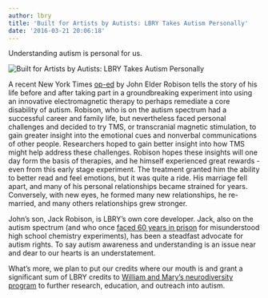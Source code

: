 ```yaml
---
author: lbry
title: 'Built for Artists by Autists: LBRY Takes Autism Personally'
date: '2016-03-21 20:06:18'
---
```


Understanding autism is personal for us.

<img src="http://i.imgur.com/gDip22e.jpg" alt="Built for Artists by Autists: LBRY Takes Autism Personally">

A recent New York Times [op-ed](http://well.blogs.nytimes.com/2016/03/18/an-experimental-autism-treatment-cost-me-my-marriage/) by John Elder Robison tells the story of his life before and after taking part in a groundbreaking experiment into using an innovative electromagnetic therapy to perhaps remediate a core disability of autism. Robison, who is on the autism spectrum had a successful career and family life, but nevertheless faced personal challenges and decided to try TMS, or transcranial magnetic stimulation, to gain greater insight into the emotional cues and nonverbal communications of other people. Researchers hoped to  gain better insight into how TMS might help address these challenges. Robison hopes these insights will one day form the basis of therapies, and he himself experienced great rewards - even from this early stage experiment. The treatment granted him the ability to better read and feel emotions, but it was quite a ride. His marriage fell apart, and many of his personal relationships became strained for years. Conversely, with new eyes, he formed many new relationships, he re-married, and many others relationships grew stronger.

John’s son, Jack Robison, is LBRY’s own core developer. Jack, also on the autism spectrum (and who once [faced 60 years in prison](http://blog.lbry.io/jack-robison-escaped-60-years-in-prison-now-hes-revolutionizing-the-internet/) for misunderstood high school chemistry experiments), has been a steadfast advocate for autism rights. To say autism awareness and understanding is an issue near and dear to our hearts is an understatement.

What’s more, we plan to put our credits where our mouth is and grant a significant sum of LBRY credits to [William and Mary’s neurodiversity program](http://www.wm.edu/sites/neurodiversity/) to further research, education, and outreach into autism.